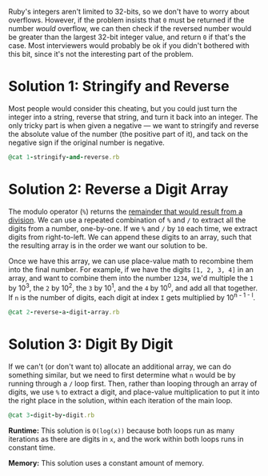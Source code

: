 Ruby's integers aren't limited to 32-bits, so we don't have to worry about overflows. However, if the problem insists that `0` must be returned if the number _would_ overflow, we can then check if the reversed number would be greater than the largest 32-bit integer value, and return `0` if that's the case. Most interviewers would probably be ok if you didn't bothered with this bit, since it's not the interesting part of the problem.

# Solution 1: Stringify and Reverse
Most people would consider this cheating, but you could just turn the integer into a string, reverse that string, and turn it back into an integer. The only tricky part is when given a negative — we want to stringify and reverse the absolute value of the number (the positive part of it), and tack on the negative sign if the original number is negative.

```ruby
@cat 1-stringify-and-reverse.rb
```

# Solution 2: Reverse a Digit Array
The modulo operator (`%`) returns the [remainder that would result from a division](https://stackoverflow.com/a/17525046/472768). We can use a repeated combination of `%` and `/` to extract all the digits from a number, one-by-one. If we `%` and `/` by `10` each time, we extract digits from right-to-left. We can append these digits to an array, such that the resulting array is in the order we want our solution to be. 

Once we have this array, we can use place-value math to recombine them into the final number. For example, if we have the digits `[1, 2, 3, 4]` in an array, and want to combine them into the number `1234`, we'd multiple the `1` by 10<sup>3</sup>, the `2` by 10<sup>2</sup>, the `3` by 10<sup>1</sup>, and the `4` by 10<sup>0</sup>, and add all that together. If `n` is the number of digits, each digit at index `I` gets multiplied by 10<sup>n - 1 - I</sup>. 

```ruby
@cat 2-reverse-a-digit-array.rb
```

# Solution 3: Digit By Digit
If we can't (or don't want to) allocate an additional array, we can do something similar, but we need to first determine what `n` would be by running through a `/` loop first. Then, rather than looping through an array of digits, we use `%` to extract a digit, and place-value multiplication to put it into the right place in the solution, within each iteration of the main loop.

```ruby
@cat 3-digit-by-digit.rb
```

**Runtime:** This solution is `O(log(x))` because both loops run as many iterations as there are digits in `x`, and the work within both loops runs in constant time.

**Memory:** This solution uses a constant amount of memory.